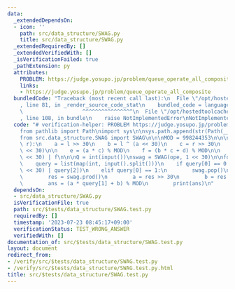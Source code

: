 ```yaml
---
data:
  _extendedDependsOn:
  - icon: ''
    path: src/data_structure/SWAG.py
    title: src/data_structure/SWAG.py
  _extendedRequiredBy: []
  _extendedVerifiedWith: []
  _isVerificationFailed: true
  _pathExtension: py
  attributes:
    PROBLEM: https://judge.yosupo.jp/problem/queue_operate_all_composite
    links:
    - https://judge.yosupo.jp/problem/queue_operate_all_composite
  bundledCode: "Traceback (most recent call last):\n  File \"/opt/hostedtoolcache/Python/3.11.4/x64/lib/python3.11/site-packages/onlinejudge_verify/documentation/build.py\"\
    , line 81, in _render_source_code_stat\n    bundled_code = language.bundle(\n\
    \                   ^^^^^^^^^^^^^^^^\n  File \"/opt/hostedtoolcache/Python/3.11.4/x64/lib/python3.11/site-packages/onlinejudge_verify/languages/python.py\"\
    , line 108, in bundle\n    raise NotImplementedError\nNotImplementedError\n"
  code: "# verification-helper: PROBLEM https://judge.yosupo.jp/problem/queue_operate_all_composite\n\
    from pathlib import Path\nimport sys\n\nsys.path.append(str(Path(__file__).resolve().parent.parent.parent.parent))\n\
    from src.data_structure.SWAG import SWAG\n\n\nMOD = 998244353\n\n\ndef ope(l,\
    \ r):\n    a = l >> 30\n    b = l ^ (a << 30)\n    c = r >> 30\n    d = r ^ (c\
    \ << 30)\n\n    e = (a * c) % MOD\n    f = (b * c + d) % MOD\n\n    return (e\
    \ << 30) | f\n\n\nQ = int(input())\nswag = SWAG(ope, 1 << 30)\n\nfor _ in range(Q):\n\
    \    query = list(map(int, input().split()))\n    if query[0] == 0:\n        swag.push((query[1]\
    \ << 30) | query[2])\n    elif query[0] == 1:\n        swag.pop()\n    else:\n\
    \        res = swag.prod()\n        a = res >> 30\n        b = res ^ (a << 30)\n\
    \        ans = (a * query[1] + b) % MOD\n        print(ans)\n"
  dependsOn:
  - src/data_structure/SWAG.py
  isVerificationFile: true
  path: src/$tests/data_structure/SWAG.test.py
  requiredBy: []
  timestamp: '2023-07-23 08:45:17+09:00'
  verificationStatus: TEST_WRONG_ANSWER
  verifiedWith: []
documentation_of: src/$tests/data_structure/SWAG.test.py
layout: document
redirect_from:
- /verify/src/$tests/data_structure/SWAG.test.py
- /verify/src/$tests/data_structure/SWAG.test.py.html
title: src/$tests/data_structure/SWAG.test.py
---
```

